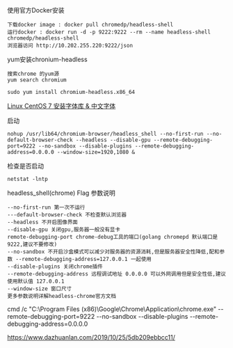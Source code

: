 使用官方Docker安装
```
下载docker image : docker pull chromedp/headless-shell
运行docker : docker run -d -p 9222:9222 --rm --name headless-shell chromedp/headless-shell
浏览器访问 http://10.202.255.220:9222/json 
```

yum安装chronium-headless
```
搜索chrome 的yum源
yum search chromium

sudo yum install chromium-headless.x86_64

```
[Linux CentOS 7 安装字体库 & 中文字体](https://blog.csdn.net/wlwlwlwl015/article/details/51482065)

启动
```
nohup /usr/lib64/chromium-browser/headless_shell --no-first-run --no-default-browser-check --headless --disable-gpu --remote-debugging-port=9222 --no-sandbox --disable-plugins --remote-debugging-address=0.0.0.0 --window-size=1920,1080 &
```
检查是否启动
```
netstat -lntp
```
headless_shell(chrome) Flag 参数说明
```
--no-first-run 第一次不运行
---default-browser-check 不检查默认浏览器
--headless 不开启图像界面
--disable-gpu 关闭gpu,服务器一般没有显卡
remote-debugging-port chrome-debug工具的端口(golang chromepd 默认端口是9222,建议不要修改)
--no-sandbox 不开启沙盒模式可以减少对服务器的资源消耗,但是服务器安全性降低,配和参数 --remote-debugging-address=127.0.0.1 一起使用
--disable-plugins 关闭chrome插件
--remote-debugging-address 远程调试地址 0.0.0.0 可以外网调用但是安全性低,建议使用默认值 127.0.0.1
--window-size 窗口尺寸
更多参数说明详解headless-chrome官方文档
```


cmd /c "C:\Program Files (x86)\Google\Chrome\Application\chrome.exe"  --remote-debugging-port=9222 --no-sandbox --disable-plugins --remote-debugging-address=0.0.0.0

https://www.dazhuanlan.com/2019/10/25/5db209ebbcc11/